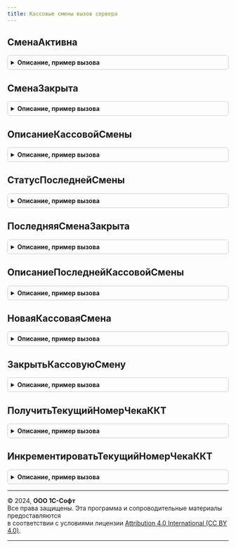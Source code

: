 ```yaml
---
title: Кассовые смены вызов сервера
---
```



## СменаАктивна
<details style="margin: 1em 0; padding: 0.5em; border: 1px solid #ccc; border-radius: 6px;">

<summary style="font-weight: bold; cursor: pointer;">Описание, пример вызова</summary>

```bsl

// Устарела: следует использовать КассовыеСмены.СменаАктивна.
// Проверяет активна ли кассовая смена. Под активностью понимается соблюдение следующих условий:
// кассовая смена не закрыта с момента открытия кассовой смены прошло не более 24 часов.
//
// Параметры:
//  КассоваяСмена - ДокументСсылка.КассоваяСмена - Кассовая смена, активность которой необходимо проверить
//
// Возвращаемое значение:
//  Булево - активность смены
Функция СменаАктивна(КассоваяСмена) Экспорт
```

Пример вызова
```bsl
Результат = КассовыеСменыВызовСервера.СменаАктивна(КассоваяСмена) 
```
</details>

## СменаЗакрыта
<details style="margin: 1em 0; padding: 0.5em; border: 1px solid #ccc; border-radius: 6px;">

<summary style="font-weight: bold; cursor: pointer;">Описание, пример вызова</summary>

```bsl

// Устарела: следует использовать КассовыеСмены.СменаЗакрыта.
// Проверяет закрыта ли кассовая смена.
//
// Параметры:
//  КассоваяСмена - ДокументСсылка.КассоваяСмена - Кассовая смена, активность которой необходимо проверить
//
// Возвращаемое значение:
//  Булево - Истина - смена закрыта, Ложь - смена не закрыта
Функция СменаЗакрыта(КассоваяСмена) Экспорт
```

Пример вызова
```bsl
Результат = КассовыеСменыВызовСервера.СменаЗакрыта(КассоваяСмена) 
```
</details>

## ОписаниеКассовойСмены
<details style="margin: 1em 0; padding: 0.5em; border: 1px solid #ccc; border-radius: 6px;">

<summary style="font-weight: bold; cursor: pointer;">Описание, пример вызова</summary>

```bsl

// Устарела: следует использовать КассовыеСмены.ОписаниеКассовойСмены.
// Получает реквизиты кассовой смены
//
// Параметры:
//  КассоваяСмена - ДокументСсылка.КассоваяСмена - Кассовая смена, активность которой необходимо проверить
//
// Возвращаемое значение:
//  Структура - реквизиты кассовой смены. Содержит следующие реквизиты:
//    *КассоваяСмена - ДокументСсылка.КассоваяСмена - ссылка на кассовую смену
//    *ФискальноеУстройство - СправочникСсылка.ПодключаемоеОборудование - ссылка на устройство, на котором открыта смена
//    *НачалоКассовойСмены - Дата - дата открытия смены
//    *ОкончаниеКассовойСмены - Дата - дата закрытия смены (если смена закрывалась)
//    *ДатаИстеченияСрокаДействия - Дата - в которую закончиться срок действия смены (дата открытия + 24 часа)
//    *Организация - ОпределяемыйТип.ОрганизацияБПО - организация, указанная в документе КассоваяСмена
//    *Статус - ПеречислениеСсылка.СтатусыКассовойСмены - статус кассовой смены.
Функция ОписаниеКассовойСмены(КассоваяСмена) Экспорт
```

Пример вызова
```bsl
Результат = КассовыеСменыВызовСервера.ОписаниеКассовойСмены(КассоваяСмена) 
```
</details>

## СтатусПоследнейСмены
<details style="margin: 1em 0; padding: 0.5em; border: 1px solid #ccc; border-radius: 6px;">

<summary style="font-weight: bold; cursor: pointer;">Описание, пример вызова</summary>

```bsl

// Устарела: следует использовать КассовыеСмены.СтатусПоследнейСмены.
// По фискальному устройству определяет статус смены и проверяет ее активность. Под активностью понимается соблюдение следующих условий:
// - кассовая смена не закрыта с момента открытия кассовой смены прошло не более 24 часов.
//
// Параметры:
//  ФискальноеУстройство - СправочникСсылка.ПодключаемоеОборудование - фискальное устройство, для которого требуется определить активность смены
//
// Возвращаемое значение:
//  Структура:
//    *Открыта - Булево - Истина - смена открыта, Ложь - смена закрыта.
//    *Активна - Булево - Истина - смена открыта, Ложь - смена закрыта, прошло более 24 часов с момента открытия или никогда не была открыта.
//    *ТекущийНомерЧека - Число - текущий номер чека ККТ.
//
Функция СтатусПоследнейСмены(ФискальноеУстройство) Экспорт
```

Пример вызова
```bsl
Результат = КассовыеСменыВызовСервера.СтатусПоследнейСмены(ФискальноеУстройство) 
```
</details>

## ПоследняяСменаЗакрыта
<details style="margin: 1em 0; padding: 0.5em; border: 1px solid #ccc; border-radius: 6px;">

<summary style="font-weight: bold; cursor: pointer;">Описание, пример вызова</summary>

```bsl

// Устарела: следует использовать КассовыеСмены.ПоследняяСменаЗакрыта.
// По фискальному устройству определяет последнюю смену и проверяет закрыта ли она.
//
// Параметры:
//  ФискальноеУстройство - СправочникСсылка.ПодключаемоеОборудование - фискальное устройство, для которого требуется определить закрыта ли смена
//
// Возвращаемое значение:
//  Булево - Истина - смена закрыта или никогда не была открыта, Ложь - смена не закрыта
Функция ПоследняяСменаЗакрыта(ФискальноеУстройство) Экспорт
```

Пример вызова
```bsl
Результат = КассовыеСменыВызовСервера.ПоследняяСменаЗакрыта(ФискальноеУстройство) 
```
</details>

## ОписаниеПоследнейКассовойСмены
<details style="margin: 1em 0; padding: 0.5em; border: 1px solid #ccc; border-radius: 6px;">

<summary style="font-weight: bold; cursor: pointer;">Описание, пример вызова</summary>

```bsl

// Устарела: следует использовать КассовыеСмены.ОписаниеПоследнейКассовойСмены.
// По фискальному устройству определяет последнюю смену и получает ее реквизиты.
//
// Параметры:
//  ФискальноеУстройство - СправочникСсылка.ПодключаемоеОборудование - фискальное устройство, для которого требуется определить активность смены.
//
// Возвращаемое значение:
//  Структура - реквизиты кассовой смены, Неопределено - если ни одной смены не было открыто. Содержит следующие реквизиты:
//    *КассоваяСмена - ДокументСсылка.КассоваяСмена - ссылка на кассовую смену
//    *ФискальноеУстройство - СправочникСсылка.ПодключаемоеОборудование - ссылка на устройство, на котором открыта смена
//    *НачалоКассовойСмены - Дата - дата открытия смены
//    *ОкончаниеКассовойСмены - Дата - дата закрытия смены (если смена закрывалась)
//    *ДатаИстеченияСрокаДействия - Дата - в которую закончиться срок действия смены (дата открытия + 24 часа)
//    *Организация - ОпределяемыйТип.ОрганизацияБПО - организация, указанная в документе КассоваяСмена.
//    *Статус - ПеречислениеСсылка.СтатусыКассовойСмены - статус кассовой смены.
Функция ОписаниеПоследнейКассовойСмены(ФискальноеУстройство) Экспорт
```

Пример вызова
```bsl
Результат = КассовыеСменыВызовСервера.ОписаниеПоследнейКассовойСмены(ФискальноеУстройство) 
```
</details>

## НоваяКассоваяСмена
<details style="margin: 1em 0; padding: 0.5em; border: 1px solid #ccc; border-radius: 6px;">

<summary style="font-weight: bold; cursor: pointer;">Описание, пример вызова</summary>

```bsl

// Устарела: следует использовать КассовыеСмены.НоваяКассоваяСмена.
// Создать новую кассовую смену.
//
// Параметры:
//  ФискальноеУстройство - СправочникСсылка.ПодключаемоеОборудование
//  ПараметрыКоманды - Структура
//
// Возвращаемое значение:
//  ДокументСсылка.КассоваяСмена.
//
Функция НоваяКассоваяСмена(ФискальноеУстройство, ПараметрыКоманды) Экспорт
```

Пример вызова
```bsl
Результат = КассовыеСменыВызовСервера.НоваяКассоваяСмена(ФискальноеУстройство, ПараметрыКоманды) 
```
</details>

## ЗакрытьКассовуюСмену
<details style="margin: 1em 0; padding: 0.5em; border: 1px solid #ccc; border-radius: 6px;">

<summary style="font-weight: bold; cursor: pointer;">Описание, пример вызова</summary>

```bsl

// Устарела: следует использовать КассовыеСмены.ЗакрытьКассовуюСмену.
// Закрыть открытую ранее кассовую смену.
//
// Параметры:
//  ПараметрыКоманды - Структура
//   * КассоваяСмена - ДокументСсылка.КассоваяСмена
//
Процедура ЗакрытьКассовуюСмену(ПараметрыКоманды) Экспорт
```

Пример вызова
```bsl
КассовыеСменыВызовСервера.ЗакрытьКассовуюСмену(ПараметрыКоманды) 
```
</details>

## ПолучитьТекущийНомерЧекаККТ
<details style="margin: 1em 0; padding: 0.5em; border: 1px solid #ccc; border-radius: 6px;">

<summary style="font-weight: bold; cursor: pointer;">Описание, пример вызова</summary>

```bsl

// Устарела: следует использовать КассовыеСмены.ПолучитьТекущийНомерЧекаККТ.
// Получить текущий номер чека ККТ
//
// Параметры:
//  ФискальноеУстройство - СправочникСсылка.ПодключаемоеОборудование - фискальное устройство, для которого требуется определить номер чека.
//  КассоваяСмена - ДокументСсылка.КассоваяСмена - Кассовая смена в рамках которой необходимо получить текущий номер чека ККТ.
//
// Возвращаемое значение:
//  Число - Текущий номер чека ККТ.
//
Функция ПолучитьТекущийНомерЧекаККТ(ФискальноеУстройство, КассоваяСмена) Экспорт
```

Пример вызова
```bsl
Результат = КассовыеСменыВызовСервера.ПолучитьТекущийНомерЧекаККТ(ФискальноеУстройство, КассоваяСмена) 
```
</details>

## ИнкрементироватьТекущийНомерЧекаККТ
<details style="margin: 1em 0; padding: 0.5em; border: 1px solid #ccc; border-radius: 6px;">

<summary style="font-weight: bold; cursor: pointer;">Описание, пример вызова</summary>

```bsl

// Устарела: следует использовать КассовыеСмены.ИнкрементироватьТекущийНомерЧекаККТ.
// Инкрементировать текущий номер чека ККТ
//
// Параметры:
//  ФискальноеУстройство - СправочникСсылка.ПодключаемоеОборудование - фискальное устройство,  для которого требуется инкрементировать номер чека.
//  КассоваяСмена - ДокументСсылка.КассоваяСмена - Кассовая смена в рамках которой необходимо получить текущий номер чека ККТ.
//
Процедура ИнкрементироватьТекущийНомерЧекаККТ(ФискальноеУстройство, КассоваяСмена) Экспорт
```

Пример вызова
```bsl
КассовыеСменыВызовСервера.ИнкрементироватьТекущийНомерЧекаККТ(ФискальноеУстройство, КассоваяСмена) 
```
</details>

---

© 2024, **ООО 1С-Софт**  
Все права защищены. Эта программа и сопроводительные материалы предоставляются  
в соответствии с условиями лицензии [Attribution 4.0 International (CC BY 4.0)](https://creativecommons.org/licenses/by/4.0/legalcode).

---
